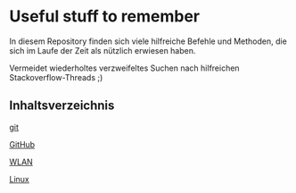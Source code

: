 # Useful stuff to remember
In diesem Repository finden sich viele hilfreiche Befehle und Methoden, die sich im Laufe der Zeit als nützlich erwiesen haben.

Vermeidet wiederholtes verzweifeltes Suchen nach hilfreichen Stackoverflow-Threads ;)

## Inhaltsverzeichnis
[git](git.md)

[GitHub](github.md)

[WLAN](wlan.md)

[Linux](linux.md)